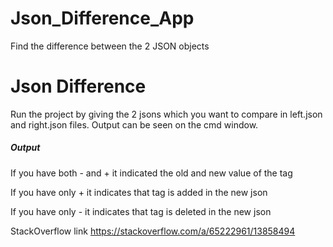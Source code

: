 # Json_Difference_App
Find the difference between the 2 JSON objects


# Json Difference
Run the project by giving the 2 jsons which you want to compare in left.json and right.json files. Output can be seen on the cmd window.

##### Output

If you have both - and + it indicated the old and new value of the tag

If you have only + it indicates that tag is added in the new json

If you have only - it indicates that tag is deleted in the new json

StackOverflow link https://stackoverflow.com/a/65222961/13858494
